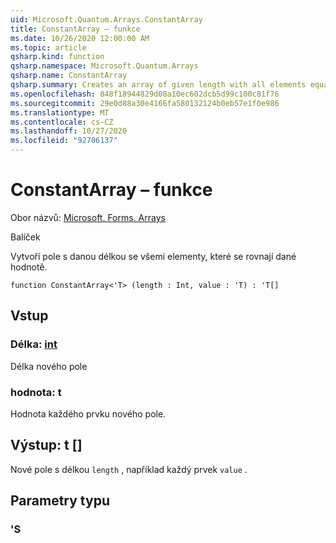 ```yaml
---
uid: Microsoft.Quantum.Arrays.ConstantArray
title: ConstantArray – funkce
ms.date: 10/26/2020 12:00:00 AM
ms.topic: article
qsharp.kind: function
qsharp.namespace: Microsoft.Quantum.Arrays
qsharp.name: ConstantArray
qsharp.summary: Creates an array of given length with all elements equal to given value.
ms.openlocfilehash: 848f18944829d08a10ec602dcb5d99c100c81f76
ms.sourcegitcommit: 29e0d88a30e4166fa580132124b0eb57e1f0e986
ms.translationtype: MT
ms.contentlocale: cs-CZ
ms.lasthandoff: 10/27/2020
ms.locfileid: "92706137"
---
```

# <a name="constantarray-function"></a>ConstantArray – funkce

Obor názvů: [Microsoft. Forms. Arrays](xref:Microsoft.Quantum.Arrays)

Balíček [](https://nuget.org/packages/)


Vytvoří pole s danou délkou se všemi elementy, které se rovnají dané hodnotě.

```qsharp
function ConstantArray<'T> (length : Int, value : 'T) : 'T[]
```


## <a name="input"></a>Vstup

### <a name="length--int"></a>Délka: [int](xref:microsoft.quantum.lang-ref.int)

Délka nového pole


### <a name="value--t"></a>hodnota: t

Hodnota každého prvku nového pole.



## <a name="output--t"></a>Výstup: t []

Nové pole s délkou `length` , například každý prvek `value` .

## <a name="type-parameters"></a>Parametry typu

### <a name="t"></a>'S

